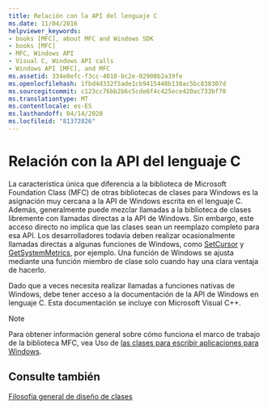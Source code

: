```yaml
---
title: Relación con la API del lenguaje C
ms.date: 11/04/2016
helpviewer_keywords:
- books [MFC], about MFC and Windows SDK
- books [MFC]
- MFC, Windows API
- Visual C, Windows API calls
- Windows API [MFC], and MFC
ms.assetid: 334e8efc-f3cc-4018-bc2e-02908b2a39fe
ms.openlocfilehash: 1fbd4d332f5ade1cb9415448b138ac5bc838307d
ms.sourcegitcommit: c123cc76bb2b6c5cde6f4c425ece420ac733bf70
ms.translationtype: MT
ms.contentlocale: es-ES
ms.lasthandoff: 04/14/2020
ms.locfileid: "81372826"
---
```

# <a name="relationship-to-the-c-language-api"></a>Relación con la API del lenguaje C

La característica única que diferencia a la biblioteca de Microsoft Foundation Class (MFC) de otras bibliotecas de clases para Windows es la asignación muy cercana a la API de Windows escrita en el lenguaje C. Además, generalmente puede mezclar llamadas a la biblioteca de clases libremente con llamadas directas a la API de Windows. Sin embargo, este acceso directo no implica que las clases sean un reemplazo completo para esa API. Los desarrolladores todavía deben realizar ocasionalmente llamadas directas a algunas funciones de Windows, como [SetCursor](/windows/win32/api/winuser/nf-winuser-setcursor) y [GetSystemMetrics](/windows/win32/api/winuser/nf-winuser-getsystemmetrics), por ejemplo. Una función de Windows se ajusta mediante una función miembro de clase solo cuando hay una clara ventaja de hacerlo.

Dado que a veces necesita realizar llamadas a funciones nativas de Windows, debe tener acceso a la documentación de la API de Windows en lenguaje C. Esta documentación se incluye con Microsoft Visual C++.

> [!NOTE]
> Para obtener información general sobre cómo funciona el marco de trabajo de la biblioteca MFC, vea Uso de [las clases para escribir aplicaciones para Windows](../mfc/using-the-classes-to-write-applications-for-windows.md).

## <a name="see-also"></a>Consulte también

[Filosofía general de diseño de clases](../mfc/general-class-design-philosophy.md)
